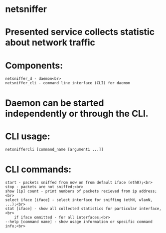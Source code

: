 # netsniffer
# Presented service collects statistic about network traffic

# Components:
	netsniffer_d - daemon<br>
	netsniffer_cli - command line interface (CLI) for daemon

# Daemon can be started independently or through the CLI.

# CLI usage:<br>
	netsniffercli [command_name [argument1 ...]]

# CLI commands:<br>
	start - packets sniffed from now on from default iface (eth0);<br>
	stop - packets are not sniffed;<br>
	show [ip] count - print numbers of packets recieved from ip address;<br>
	select iface [iface] - select interface for sniffing (ethN, wlanN, ...);<br>
	stat [iface] - show all collected statistics for particular interface,<br>
		if iface ommitted - for all interfaces;<br>
	--help [command name] - show usage information or specific command info;<br>
